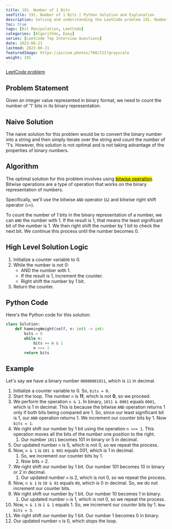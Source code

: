 ```yaml
---
title: 191. Number of 1 Bits
seoTitle: 191. Number of 1 Bits | Python Solution and Explanation
description: Solving and understanding the LeetCode problem 191. Number of 1 Bits using bitwise operations in Python.
toc: true
tags: [Bit Manipulation, LeetCode]
categories: [Algorithms, Easy]
series: [LeetCode Top Interview Questions]
date: 2023-06-21
lastmod: 2023-06-21
featuredImage: https://picsum.photos/700/221?grayscale
weight: 191
---
```


[LeetCode problem](https://leetcode.com/problems/number-of-1-bits/)

## Problem Statement

Given an integer value represented in binary format, we need to count the number of '1' bits in its binary representation.

## Naive Solution

The naive solution for this problem would be to convert the binary number into a string and then simply iterate over the string and count the number of '1's. However, this solution is not optimal and is not taking advantage of the properties of binary numbers.

## Algorithm

The optimal solution for this problem involves using [<mark>bitwise operation</mark>](https://romankurnovskii.com/en/posts/python-bitwise-operators/). Bitwise operations are a type of operation that works on the binary representation of numbers.

Specifically, we'll use the bitwise `AND` operator (`&`) and bitwise right shift operator (`>>`).

To count the number of 1 bits in the binary representation of a number, we can `AND` the number with 1. If the result is 1, that means the least significant bit of the number is 1. We then right shift the number by 1 bit to check the next bit. We continue this process until the number becomes 0.

## High Level Solution Logic

1. Initialize a counter variable to 0.
2. While the number is not 0:
   - AND the number with 1.
   - If the result is 1, increment the counter.
   - Right shift the number by 1 bit.
3. Return the counter.

## Python Code

Here's the Python code for this solution:

```python
class Solution:
    def hammingWeight(self, n: int) -> int:
        bits = 0
        while n:
            bits += n & 1
            n >>= 1
        return bits
```

## Example

Let's say we have a binary number `00000001011`, which is `11` in decimal.

1. Initialize a counter variable to 0. So, `bits = 0`.
2. Start the loop. The number `n` is **11**, which is not **0**, so we proceed.
3. We perform the operation `n & 1`. In binary, `1011 & 0001` equals `0001`, which is 1 in decimal. This is because the bitwise `AND` operation returns 1 only if both bits being compared are 1. So, since our least significant bit is 1, our `AND` operation returns 1. We increment our counter bits by 1. Now `bits = 1`.
4. We right shift our number by 1 bit using the operation `n >>= 1`. This operation moves all the bits of the number one position to the right.
   1. Our number `1011` becomes 101 in binary or 5 in decimal.
5. Our updated number `n` is 5, which is not 0, so we repeat the process.
6. Now, `n & 1` is `101 & 001` equals 001, which is 1 in decimal.
   1. So, we increment our counter bits by 1.
   2. Now bits = 2.
7. We right shift our number by 1 bit. Our number 101 becomes 10 in binary or 2 in decimal.
   1. Our updated number `n` is 2, which is not 0, so we repeat the process.
8. Now, `n & 1` is `10 & 01` equals `00`, which is 0 in decimal. So, we do not increment our counter bits.
9. We right shift our number by 1 bit. Our number 10 becomes 1 in binary.
   1. Our updated number `n` is 1, which is not 0, so we repeat the process.
10. Now, `n & 1` is `1 & 1` equals 1. So, we increment our counter bits by 1. `Now bits = 3`.
11. We right shift our number by 1 bit. Our number 1 becomes 0 in binary.
12. Our updated number `n` is 0, which stops the loop.
